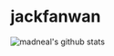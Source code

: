 # jackfanwan
![madneal's github stats](https://github-readme-stats.vercel.app/api?username=jackfanwan&show_icons=true&theme=radical) 
